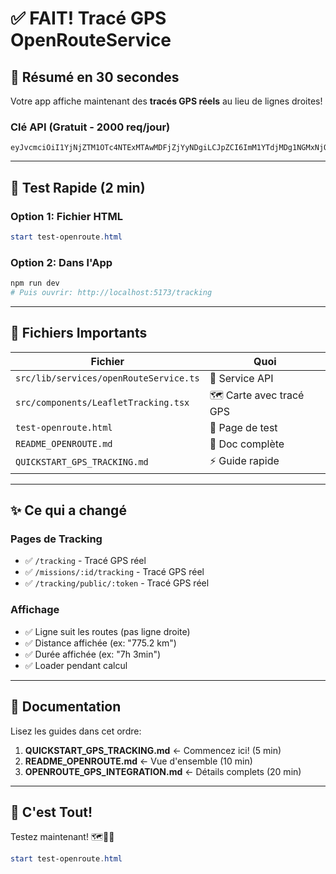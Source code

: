# ✅ FAIT! Tracé GPS OpenRouteService

## 🎯 Résumé en 30 secondes

Votre app affiche maintenant des **tracés GPS réels** au lieu de lignes droites!

### Clé API (Gratuit - 2000 req/jour)
```
eyJvcmciOiI1YjNjZTM1OTc4NTExMTAwMDFjZjYyNDgiLCJpZCI6ImM1YTdjMDg1NGMxNjQ2NDM5NDBhMTZlMDY5YmI4MWM4IiwiaCI6Im11cm11cjY0In0=
```

---

## 🚀 Test Rapide (2 min)

### Option 1: Fichier HTML
```powershell
start test-openroute.html
```

### Option 2: Dans l'App
```powershell
npm run dev
# Puis ouvrir: http://localhost:5173/tracking
```

---

## 📁 Fichiers Importants

| Fichier | Quoi |
|---------|------|
| `src/lib/services/openRouteService.ts` | 🔧 Service API |
| `src/components/LeafletTracking.tsx` | 🗺️ Carte avec tracé GPS |
| `test-openroute.html` | 🧪 Page de test |
| `README_OPENROUTE.md` | 📖 Doc complète |
| `QUICKSTART_GPS_TRACKING.md` | ⚡ Guide rapide |

---

## ✨ Ce qui a changé

### Pages de Tracking
- ✅ `/tracking` - Tracé GPS réel
- ✅ `/missions/:id/tracking` - Tracé GPS réel
- ✅ `/tracking/public/:token` - Tracé GPS réel

### Affichage
- ✅ Ligne suit les routes (pas ligne droite)
- ✅ Distance affichée (ex: "775.2 km")
- ✅ Durée affichée (ex: "7h 3min")
- ✅ Loader pendant calcul

---

## 📖 Documentation

Lisez les guides dans cet ordre:

1. **QUICKSTART_GPS_TRACKING.md** ← Commencez ici! (5 min)
2. **README_OPENROUTE.md** ← Vue d'ensemble (10 min)
3. **OPENROUTE_GPS_INTEGRATION.md** ← Détails complets (20 min)

---

## 🎉 C'est Tout!

Testez maintenant! 🗺️🚗💨

```powershell
start test-openroute.html
```
